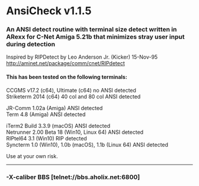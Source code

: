 # AnsiCheck v1.1.5
### An ANSI detect routine with terminal size detect written in ARexx for C-Net Amiga 5.21b that minimizes stray user input during detection 

Inspired by RIPDetect by Leo Anderson Jr. (Kicker) 15-Nov-95   
http://aminet.net/package/comm/cnet/RIPdetect

#### This has been tested on the following terminals:
CCGMS v17.2 (c64), Ultimate (c64) no ANSI detected   
Striketerm 2014 (c64) 40 col and 80 col ANSI detected   

JR-Comm 1.02a (Amiga) ANSI detected   
Term 4.8 (Amiga) ANSI detected   

iTerm2 Build 3.3.9 (macOS) ANSI detected   
Netrunner 2.00 Beta 18 (Win10, Linux 64) ANSI detected   
RIPtel64 3.1 (Win10) RIP detected   
Syncterm 1.0 (Win10), 1.0b (macOS), 1.1b (Linux 64) ANSI detected   

Use at your own risk. 
**************************************************************************
### -X-caliber BBS   [telnet://bbs.aholix.net:6800]
